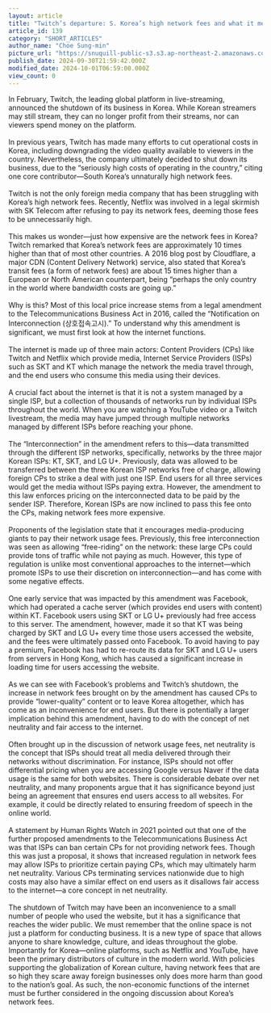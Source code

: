 ```yaml
---
layout: article
title: "Twitch’s departure: S. Korea’s high network fees and what it means for Internet access"
article_id: 139
category: "SHORT_ARTICLES"
author_name: "Choe Sung-min"
picture_url: "https://snuquill-public-s3.s3.ap-northeast-2.amazonaws.com/photo/article/f395b62f-2cc4-456c-9ded-c8de21edac7e.png"
publish_date: 2024-09-30T21:59:42.000Z
modified_date: 2024-10-01T06:59:00.000Z
view_count: 0
---
```


In February, Twitch, the leading global platform in live-streaming, announced the shutdown of its business in Korea. While Korean streamers may still stream, they can no longer profit from their streams, nor can viewers spend money on the platform.<br><br>In previous years, Twitch has made many efforts to cut operational costs in Korea, including downgrading the video quality available to viewers in the country. Nevertheless, the company ultimately decided to shut down its business, due to the “seriously high costs of operating in the country,” citing one core contributor—South Korea’s unnaturally high network fees.<br><br>Twitch is not the only foreign media company that has been struggling with Korea’s high network fees. Recently, Netflix was involved in a legal skirmish with SK Telecom after refusing to pay its network fees, deeming those fees to be unnecessarily high.<br><br>This makes us wonder—just how expensive are the network fees in Korea? Twitch remarked that Korea’s network fees are approximately 10 times higher than that of most other countries. A 2016 blog post by Cloudflare, a major CDN (Content Delivery Network) service, also stated that Korea’s transit fees (a form of network fees) are about 15 times higher than a European or North American counterpart, being “perhaps the only country in the world where bandwidth costs are going up.”<br><br>Why is this? Most of this local price increase stems from a legal amendment to the Telecommunications Business Act in 2016, called the “Notification on Interconnection (상호접속고시).” To understand why this amendment is significant, we must first look at how the internet functions.<br><br>The internet is made up of three main actors: Content Providers (CPs) like Twitch and Netflix which provide media, Internet Service Providers (ISPs) such as SKT and KT which manage the network the media travel through, and the end users who consume this media using their devices.<br><br>A crucial fact about the internet is that it is not a system managed by a single ISP, but a collection of thousands of networks run by individual ISPs throughout the world. When you are watching a YouTube video or a Twitch livestream, the media may have jumped through multiple networks managed by different ISPs before reaching your phone.<br><br>The “Interconnection” in the amendment refers to this—data transmitted through the different ISP networks, specifically, networks by the three major Korean ISPs: KT, SKT, and LG U+. Previously, data was allowed to be transferred between the three Korean ISP networks free of charge, allowing foreign CPs to strike a deal with just one ISP. End users for all three services would get the media without ISPs paying extra. However, the amendment to this law enforces pricing on the interconnected data to be paid by the sender ISP. Therefore, Korean ISPs are now inclined to pass this fee onto the CPs, making network fees more expensive.<br><br>Proponents of the legislation state that it encourages media-producing giants to pay their network usage fees. Previously, this free interconnection was seen as allowing “free-riding” on the network: these large CPs could provide tons of traffic while not paying as much. However, this type of regulation is unlike most conventional approaches to the internet—which promote ISPs to use their discretion on interconnection—and has come with some negative effects.<br><br>One early service that was impacted by this amendment was Facebook, which had operated a cache server (which provides end users with content) within KT. Facebook users using SKT or LG U+ previously had free access to this server. The amendment, however, made it so that KT was being charged by SKT and LG U+ every time those users accessed the website, and the fees were ultimately passed onto Facebook. To avoid having to pay a premium, Facebook has had to re-route its data for SKT and LG U+ users from servers in Hong Kong, which has caused a significant increase in loading time for users accessing the website.<br><br>As we can see with Facebook’s problems and Twitch’s shutdown, the increase in network fees brought on by the amendment has caused CPs to provide “lower-quality” content or to leave Korea altogether, which has come as an inconvenience for end users. But there is potentially a larger implication behind this amendment, having to do with the concept of net neutrality and fair access to the internet.<br><br>Often brought up in the discussion of network usage fees, net neutrality is the concept that ISPs should treat all media delivered through their networks without discrimination. For instance, ISPs should not offer differential pricing when you are accessing Google versus Naver if the data usage is the same for both websites. There is considerable debate over net neutrality, and many proponents argue that it has significance beyond just being an agreement that ensures end users access to all websites. For example, it could be directly related to ensuring freedom of speech in the online world.<br><br>A statement by Human Rights Watch in 2021 pointed out that one of the further proposed amendments to the Telecommunications Business Act was that ISPs can ban certain CPs for not providing network fees. Though this was just a proposal, it shows that increased regulation in network fees may allow ISPs to prioritize certain paying CPs, which may ultimately harm net neutrality. Various CPs terminating services nationwide due to high costs may also have a similar effect on end users as it disallows fair access to the internet—a core concept in net neutrality. <br><br>The shutdown of Twitch may have been an inconvenience to a small number of people who used the website, but it has a significance that reaches the wider public. We must remember that the online space is not just a platform for conducting business. It is a new type of space that allows anyone to share knowledge, culture, and ideas throughout the globe. Importantly for Korea—online platforms, such as Netflix and YouTube, have been the primary distributors of culture in the modern world. With policies supporting the globalization of Korean culture, having network fees that are so high they scare away foreign businesses only does more harm than good to the nation’s goal. As such, the non-economic functions of the internet must be further considered in the ongoing discussion about Korea’s network fees.<br>
